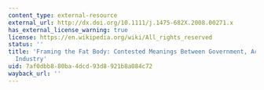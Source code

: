 ```yaml
---
content_type: external-resource
external_url: http://dx.doi.org/10.1111/j.1475-682X.2008.00271.x
has_external_license_warning: true
license: https://en.wikipedia.org/wiki/All_rights_reserved
status: ''
title: 'Framing the Fat Body: Contested Meanings Between Government, Activists, and
  Industry'
uid: 7af0dbb8-80ba-4dcd-93d8-921b8a084c72
wayback_url: ''
---
```

